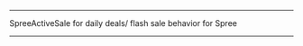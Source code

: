 ****************************************************************
SpreeActiveSale for daily deals/ flash sale behavior for Spree
****************************************************************